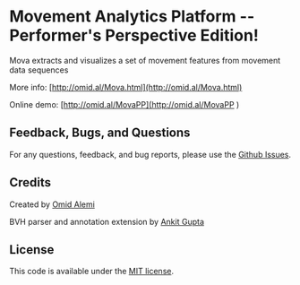 Movement Analytics Platform -- Performer's Perspective Edition!
=======

Mova extracts and visualizes a set of movement features from movement data sequences

More info: [http://omid.al/Mova.html](http://omid.al/Mova.html)

Online demo: [http://omid.al/MovaPP](http://omid.al/MovaPP )


## Feedback, Bugs, and Questions
For any questions, feedback, and bug reports, please use the [Github Issues](https://github.com/omimo/Mova/issues).

## Credits
Created by [Omid Alemi](http://omid.al)

BVH parser and annotation extension by [Ankit Gupta](https://github.com/gupta-ankit)

## License
This code is available under the [MIT license](http://opensource.org/licenses/MIT).

